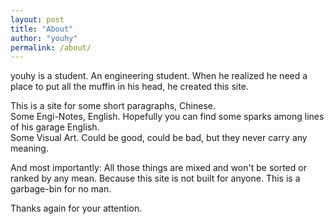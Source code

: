```yaml
---
layout: post
title: "About"
author: "youhy"
permalink: /about/
---
```


youhy is a student. An engineering student. When he realized he need a place to put all the muffin in his head, he created this site.


This is a site for some short paragraphs, Chinese. <br>
Some Engi-Notes, English. Hopefully you can find some sparks among lines of his garage English. <br>
Some Visual Art. Could be good, could be bad, but they never carry any meaning.


And most importantly: All those things are mixed and won't be sorted or ranked by any mean. Because this site is not built for anyone. This is a garbage-bin for no man.


Thanks again for your attention.
